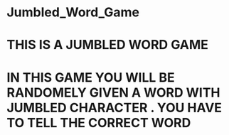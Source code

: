# Jumbled_Word_Game

# THIS IS A JUMBLED WORD GAME 
# IN THIS GAME YOU WILL BE RANDOMELY GIVEN A WORD WITH JUMBLED CHARACTER . YOU HAVE TO TELL THE CORRECT WORD
